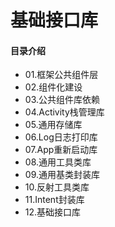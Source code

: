 # 基础接口库
#### 目录介绍
- 01.框架公共组件层
- 02.组件化建设
- 03.公共组件库依赖
- 04.Activity栈管理库
- 05.通用存储库
- 06.Log日志打印库
- 07.App重新启动库
- 08.通用工具类库
- 09.通用基类封装库
- 10.反射工具类库
- 11.Intent封装库
- 12.基础接口库





